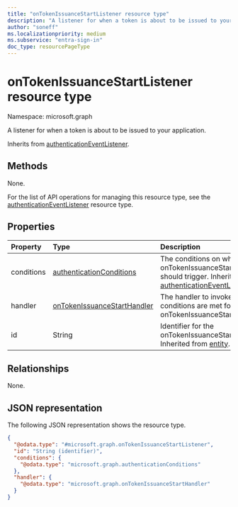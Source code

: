 ```yaml
---
title: "onTokenIssuanceStartListener resource type"
description: "A listener for when a token is about to be issued to your application."
author: "soneff"
ms.localizationpriority: medium
ms.subservice: "entra-sign-in"
doc_type: resourcePageType
---
```


# onTokenIssuanceStartListener resource type

Namespace: microsoft.graph

A listener for when a token is about to be issued to your application.

Inherits from [authenticationEventListener](../resources/authenticationeventlistener.md).  

## Methods
None.

For the list of API operations for managing this resource type, see the [authenticationEventListener](../resources/authenticationeventlistener.md) resource type.        

## Properties
|Property|Type|Description|
|:---|:---|:---|
|conditions|[authenticationConditions](../resources/authenticationconditions.md)|The conditions on which onTokenIssuanceStartListener should trigger. Inherited from [authenticationEventListener](../resources/authenticationeventlistener.md).|
|handler|[onTokenIssuanceStartHandler](../resources/ontokenissuancestarthandler.md)|The handler to invoke when conditions are met for this onTokenIssuanceStartListener.|
|id|String|Identifier for the onTokenIssuanceStartListener. Inherited from [entity](../resources/entity.md).|

## Relationships
None.

## JSON representation
The following JSON representation shows the resource type.
<!-- {
  "blockType": "resource",
  "keyProperty": "id",
  "@odata.type": "microsoft.graph.onTokenIssuanceStartListener",
  "baseType": "microsoft.graph.authenticationEventListener",
  "openType": false
}
-->
``` json
{
  "@odata.type": "#microsoft.graph.onTokenIssuanceStartListener",
  "id": "String (identifier)",
  "conditions": {
    "@odata.type": "microsoft.graph.authenticationConditions"
  },
  "handler": {
    "@odata.type": "microsoft.graph.onTokenIssuanceStartHandler"
  }
}
```

